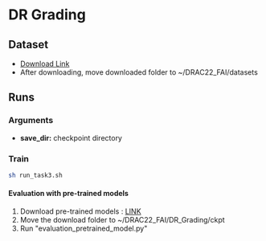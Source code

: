 # DR Grading

## Dataset
* [Download Link](https://drac22.grand-challenge.org/)
* After downloading, move downloaded folder to ~/DRAC22_FAI/datasets
   
## Runs

### Arguments
* **save_dir:** checkpoint directory

### Train

```bash
sh run_task3.sh
```

#### Evaluation with pre-trained models
1. Download pre-trained models : [LINK](https://drive.google.com/drive/folders/1QbD3Kcp8EjJCvGM2j5H8z568gBoZzdY-?usp=drive_link)
2. Move the download folder to ~/DRAC22_FAI/DR_Grading/ckpt
3. Run "evaluation_pretrained_model.py"
